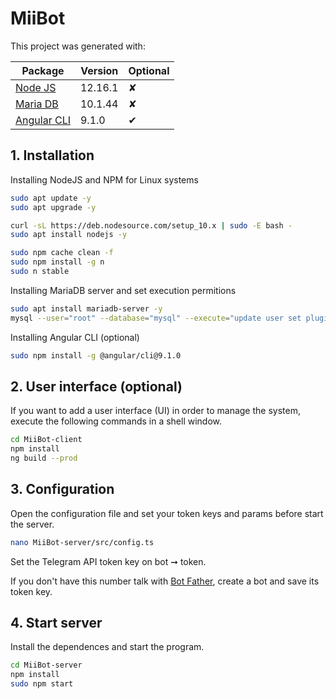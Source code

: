 # MiiBot

This project was generated with:

Package                               | Version | Optional
--------------------------------------|---------|---------
[Node JS](https://nodejs.org)         | 12.16.1 | &#x2718;
[Maria DB](https://mariadb.org)       | 10.1.44 | &#x2718;
[Angular CLI](https://cli.angular.io) | 9.1.0   | &#x2714;

## 1. Installation

Installing NodeJS and NPM for Linux systems

```bash
sudo apt update -y
sudo apt upgrade -y

curl -sL https://deb.nodesource.com/setup_10.x | sudo -E bash -
sudo apt install nodejs -y

sudo npm cache clean -f
sudo npm install -g n
sudo n stable
```

Installing MariaDB server and set execution permitions

```bash
sudo apt install mariadb-server -y
mysql --user="root" --database="mysql" --execute="update user set plugin='' where User='root'; flush privileges;"
```

Installing Angular CLI (optional)

```bash
sudo npm install -g @angular/cli@9.1.0
```

## 2. User interface (optional)

If you want to add a user interface (UI) in order to manage the system, execute the following commands in a shell window.

```bash
cd MiiBot-client
npm install
ng build --prod
```

## 3. Configuration

Open the configuration file and set your token keys and params before start the server.

```bash
nano MiiBot-server/src/config.ts
```

Set the Telegram API token key on bot ➞ token. 

If you don't have this number talk with [Bot Father](https://t.me/botfather), create a bot and save its token key.

## 4. Start server

Install the dependences and start the program.

```bash
cd MiiBot-server
npm install
sudo npm start
```